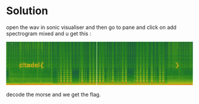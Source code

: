# Solution

open the wav in sonic visualiser and then go to pane and click on add spectrogram mixed and u get this : 


![alt text](image.png) 

decode the morse and we get the flag.